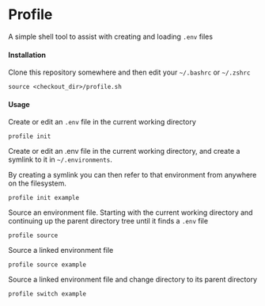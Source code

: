 # Profile

A simple shell tool to assist with creating and loading `.env` files

#### Installation

Clone this repository somewhere and then edit your `~/.bashrc` or `~/.zshrc`

```
source <checkout_dir>/profile.sh
```

#### Usage

Create or edit an `.env` file in the current working directory

```
profile init
```

Create or edit an .env file in the current working directory, and create a symlink to it in `~/.environments`.

By creating a symlink you can then refer to that environment from anywhere on the filesystem.

```
profile init example
```

Source an environment file. Starting with the current working directory and continuing up the parent directory tree until it finds a `.env` file

```
profile source
```

Source a linked environment file

```
profile source example
```

Source a linked environment file and change directory to its parent directory

```
profile switch example
```
